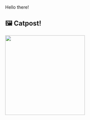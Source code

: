 Hello there!



## 🖼️ Catpost!

<sub>
    <img src="https://cdn2.thecatapi.com/images/bnb.jpg" height="256">
</sub>

